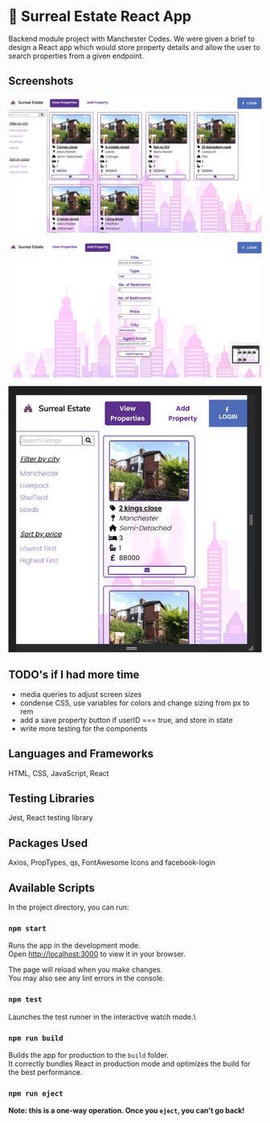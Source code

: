 # :house_with_garden: Surreal Estate React App

Backend module project with Manchester Codes. We were given a brief to design a React app which would store property details and allow the user to search properties from a given endpoint.

## Screenshots

![](./Screenshot-1.png)

![](./Screenshot-2.png)

![](./Screenshot-mobile.png)

## TODO's if I had more time

- media queries to adjust screen sizes
- condense CSS, use variables for colors and change sizing from px to rem
- add a save property button if userID === true, and store in state
- write more testing for the components

## Languages and Frameworks

HTML, CSS, JavaScript, React

## Testing Libraries

Jest, React testing library

## Packages Used

Axios, PropTypes, qs, FontAwesome Icons and facebook-login

## Available Scripts

In the project directory, you can run:

### `npm start`

Runs the app in the development mode.\
Open [http://localhost:3000](http://localhost:3000) to view it in your browser.

The page will reload when you make changes.\
You may also see any lint errors in the console.

### `npm test`

Launches the test runner in the interactive watch mode.\

### `npm run build`

Builds the app for production to the `build` folder.\
It correctly bundles React in production mode and optimizes the build for the best performance.

### `npm run eject`

**Note: this is a one-way operation. Once you `eject`, you can't go back!**

